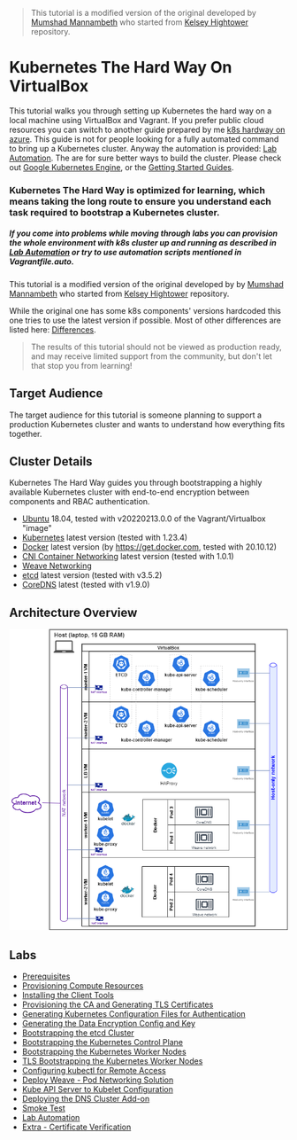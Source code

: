 > This tutorial is a modified version of the original developed by [Mumshad Mannambeth](https://github.com/mmumshad/kubernetes-the-hard-way) who started from [Kelsey Hightower](https://github.com/kelseyhightower/kubernetes-the-hard-way) repository.

# Kubernetes The Hard Way On VirtualBox

This tutorial walks you through setting up Kubernetes the hard way on a local machine using VirtualBox and Vagrant.
If you prefer public cloud resources you can switch to another guide prepared by me [k8s hardway on azure](https://github.com/Marcin-Blazowski/k8s-hardway-azure).
This guide is not for people looking for a fully automated command to bring up a Kubernetes cluster. Anyway the automation is provided: [Lab Automation](./docs/16-lab-automation.md).
The are for sure better ways to build the cluster. Please check out [Google Kubernetes Engine](https://cloud.google.com/kubernetes-engine), or the [Getting Started Guides](http://kubernetes.io/docs/getting-started-guides/).

### Kubernetes The Hard Way is optimized for learning, which means taking the long route to ensure you understand each task required to bootstrap a Kubernetes cluster.

##### If you come into problems while moving through labs you can provision the whole environment with k8s cluster up and running as described in [Lab Automation](./docs/16-lab-automation.md) or try to use automation scripts mentioned in Vagrantfile.auto.

This tutorial is a modified version of the original developed by  by [Mumshad Mannambeth](https://github.com/mmumshad/kubernetes-the-hard-way) who started from [Kelsey Hightower](https://github.com/kelseyhightower/kubernetes-the-hard-way) repository.

While the original one has some k8s components' versions hardcoded this one tries to use the latest version if possible.
Most of other differences are listed here: [Differences](./docs/differences-to-original.md).

> The results of this tutorial should not be viewed as production ready, and may receive limited support from the community, but don't let that stop you from learning!

## Target Audience

The target audience for this tutorial is someone planning to support a production Kubernetes cluster and wants to understand how everything fits together.

## Cluster Details

Kubernetes The Hard Way guides you through bootstrapping a highly available Kubernetes cluster with end-to-end encryption between components and RBAC authentication.

* [Ubuntu](https://ubuntu.com/) 18.04, tested with v20220213.0.0 of the Vagrant/Virtualbox "image"
* [Kubernetes](https://github.com/kubernetes/kubernetes) latest version (tested with 1.23.4)
* [Docker](https://docs.docker.com) latest version (by https://get.docker.com, tested with 20.10.12)
* [CNI Container Networking](https://github.com/containernetworking/cni) latest version (tested with 1.0.1)
* [Weave Networking](https://www.weave.works/docs/net/latest/kubernetes/kube-addon/)
* [etcd](https://github.com/coreos/etcd) latest version (tested with v3.5.2)
* [CoreDNS](https://github.com/coredns/coredns) latest (tested with v1.9.0)

## Architecture Overview

![Architecture_Overview](./docs/images/architecture_overview.drawio.png)

## Labs

* [Prerequisites](docs/01-prerequisites.md)
* [Provisioning Compute Resources](docs/02-compute-resources.md)
* [Installing the Client Tools](docs/03-client-tools.md)
* [Provisioning the CA and Generating TLS Certificates](docs/04-certificate-authority.md)
* [Generating Kubernetes Configuration Files for Authentication](docs/05-kubernetes-configuration-files.md)
* [Generating the Data Encryption Config and Key](docs/06-data-encryption-keys.md)
* [Bootstrapping the etcd Cluster](docs/07-bootstrapping-etcd.md)
* [Bootstrapping the Kubernetes Control Plane](docs/08-bootstrapping-kubernetes-controllers.md)
* [Bootstrapping the Kubernetes Worker Nodes](docs/09-bootstrapping-kubernetes-workers.md)
* [TLS Bootstrapping the Kubernetes Worker Nodes](docs/10-tls-bootstrapping-kubernetes-workers.md)
* [Configuring kubectl for Remote Access](docs/11-configuring-kubectl.md)
* [Deploy Weave - Pod Networking Solution](docs/12-configure-pod-networking.md)
* [Kube API Server to Kubelet Configuration](docs/13-kube-apiserver-to-kubelet.md)
* [Deploying the DNS Cluster Add-on](docs/14-dns-addon.md)
* [Smoke Test](docs/15-smoke-test.md)
* [Lab Automation](docs/16-lab-automation.md)
* [Extra - Certificate Verification](docs/verify-certificates.md)
